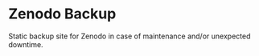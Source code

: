 Zenodo Backup
=============

Static backup site for Zenodo in case of maintenance and/or unexpected downtime.

